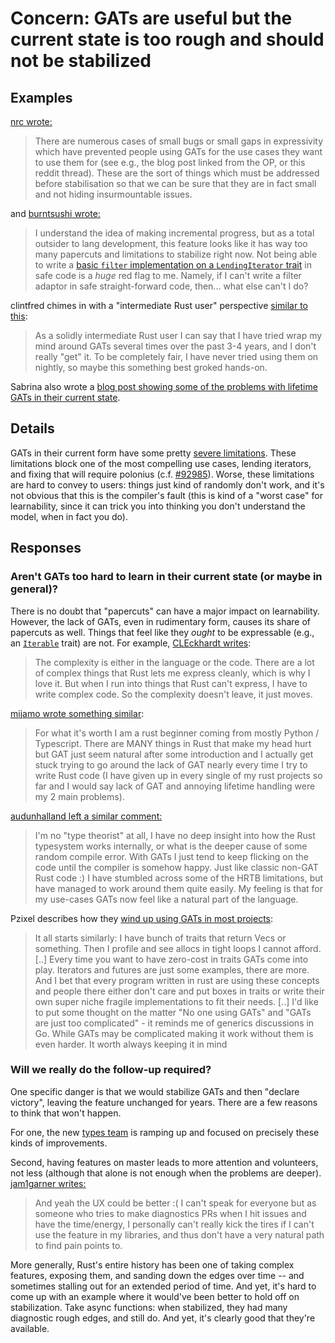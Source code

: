 # Concern: GATs are useful but the current state is too rough and should not be stabilized

## Examples

[nrc wrote:](https://github.com/rust-lang/rust/pull/96709#issuecomment-1118275010)

> There are numerous cases of small bugs or small gaps in expressivity which have prevented people using GATs for the use cases they want to use them for (see e.g., the blog post linked from the OP, or this reddit thread). These are the sort of things which must be addressed before stabilisation so that we can be sure that they are in fact small and not hiding insurmountable issues.

and [burntsushi wrote:](https://github.com/rust-lang/rust/pull/96709#issuecomment-1118627760)

> I understand the idea of making incremental progress, but as a total outsider to lang development, this feature looks like it has way too many papercuts and limitations to stabilize right now. Not being able to write a [basic `filter` implementation on a `LendingIterator` trait](https://github.com/rust-lang/rust/issues/92985) in safe code is a _huge_ red flag to me. Namely, if I can't write a filter adaptor in safe straight-forward code, then... what else can't I do? 

clintfred chimes in with a "intermediate Rust user" perspective [similar to this](https://github.com/rust-lang/rust/pull/96709#issuecomment-1120054138):

> As a solidly intermediate Rust user I can say that I have tried wrap my mind around GATs several times over the past 3-4 years, and I don't really "get" it. To be completely fair, I have never tried using them on nightly, so maybe this something best groked hands-on.

Sabrina also wrote a [blog post showing some of the problems with lifetime GATs in their current state](https://sabrinajewson.org/blog/the-better-alternative-to-lifetime-gats).

## Details

GATs in their current form have some pretty [severe limitations](../explainer/rough_edges.md). These limitations block one of the most compelling use cases, lending iterators, and fixing that will require polonius (c.f. [#92985]). Worse, these limitations are hard to convey to users: things just kind of randomly don't work, and it's not obvious that this is the compiler's fault (this is kind of a "worst case" for learnability, since it can trick you into thinking you don't understand the model, when in fact you do).

[#92985]: https://github.com/rust-lang/rust/issues/92985


## Responses

### Aren't GATs too hard to learn in their current state (or maybe in general)?

There is no doubt that "papercuts" can have a major impact on learnability. However, the lack of GATs, even in rudimentary form, causes its share of papercuts as well. Things that feel like they *ought* to be expressable (e.g., an [`Iterable`](../explainer/iterable.md) trait) are not. For example, [CLEckhardt writes](https://github.com/rust-lang/rust/pull/96709#issuecomment-1130190157):

> The complexity is either in the language or the code. There are a lot of complex things that Rust lets me express cleanly, which is why I love it. But when I run into things that Rust can't express, I have to write complex code. So the complexity doesn't leave, it just moves.

[mijamo wrote something similar](https://github.com/rust-lang/rust/pull/96709#issuecomment-1131885602):

> For what it's worth I am a rust beginner coming from mostly Python / Typescript. There are MANY things in Rust that make my head hurt but GAT just seem natural after some introduction and I actually get stuck trying to go around the lack of GAT nearly every time I try to write Rust code (I have given up in every single of my rust projects so far and I would say lack of GAT and annoying lifetime handling were my 2 main problems).

[audunhalland left a similar comment:](https://github.com/rust-lang/rust/pull/96709#issuecomment-1119760258)

> I'm no "type theorist" at all, I have no deep insight into how the Rust typesystem works internally, or what is the deeper cause of some random compile error. With GATs I just tend to keep flicking on the code until the compiler is somehow happy. Just like classic non-GAT Rust code :) I have stumbled across some of the HRTB limitations, but have managed to work around them quite easily. My feeling is that for my use-cases GATs now feel like a natural part of the language.

Pzixel describes how they [wind up using GATs in most projects](https://github.com/rust-lang/rust/pull/96709#issuecomment-1120175346):

> It all starts similarly: I have bunch of traits that return Vecs or something. Then I profile and see allocs in tight loops I cannot afford. \[..] Every time you want to have zero-cost in traits GATs come into play. Iterators and futures are just some examples, there are more. And I bet that every program written in rust are using these concepts and people there either don't care and put boxes in traits or write their own super niche fragile implementations to fit their needs. \[..] I'd like to put some thought on the matter "No one using GATs" and "GATs are just too complicated" - it reminds me of generics discussions in Go. While GATs may be complicated making it work without them is even harder. It worth always keeping it in mind

### Will we really do the follow-up required?

One specific danger is that we would stabilize GATs and then "declare victory", leaving the feature unchanged for years. There are a few reasons to think that won't happen. 

For one, the new [types team](https://github.com/rust-lang/types-team) is ramping up and focused on precisely these kinds of improvements.

Second, having features on master leads to more attention and volunteers, not less (although that alone is not enough when the problems are deeper). [jam1garner writes:](https://github.com/rust-lang/rust/pull/96709#issuecomment-1118868165)

> And yeah the UX could be better :( I can't speak for everyone but as someone who tries to make diagnostics PRs when I hit issues and have the time/energy, I personally can't really kick the tires if I can't use the feature in my libraries, and thus don't have a very natural path to find pain points to.

More generally, Rust's entire history has been one of taking complex features, exposing them, and sanding down the edges over time -- and sometimes stalling out for an extended period of time. And yet, it's hard to come up with an example where it would've been better to hold off on stabilization. Take async functions: when stabilized, they had many diagnostic rough edges, and still do. And yet, it's clearly good that they're available.